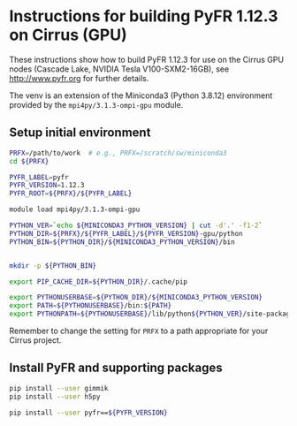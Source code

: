 Instructions for building PyFR 1.12.3 on Cirrus (GPU)
=====================================================

These instructions show how to build PyFR 1.12.3 for use on the Cirrus GPU nodes (Cascade Lake, NVIDIA Tesla V100-SXM2-16GB),
see http://www.pyfr.org for further details. 

The venv is an extension of the Miniconda3 (Python 3.8.12) environment provided by the `mpi4py/3.1.3-ompi-gpu` module.


Setup initial environment
-------------------------

```bash
PRFX=/path/to/work  # e.g., PRFX=/scratch/sw/miniconda3
cd ${PRFX}

PYFR_LABEL=pyfr
PYFR_VERSION=1.12.3
PYFR_ROOT=${PRFX}/${PYFR_LABEL}

module load mpi4py/3.1.3-ompi-gpu

PYTHON_VER=`echo ${MINICONDA3_PYTHON_VERSION} | cut -d'.' -f1-2`
PYTHON_DIR=${PRFX}/${PYFR_LABEL}/${PYFR_VERSION}-gpu/python
PYTHON_BIN=${PYTHON_DIR}/${MINICONDA3_PYTHON_VERSION}/bin


mkdir -p ${PYTHON_BIN}

export PIP_CACHE_DIR=${PYTHON_DIR}/.cache/pip

export PYTHONUSERBASE=${PYTHON_DIR}/${MINICONDA3_PYTHON_VERSION}
export PATH=${PYTHONUSERBASE}/bin:${PATH}
export PYTHONPATH=${PYTHONUSERBASE}/lib/python${PYTHON_VER}/site-packages:${PYTHONPATH}
```

Remember to change the setting for `PRFX` to a path appropriate for your Cirrus project.


Install PyFR and supporting packages
------------------------------------

```bash
pip install --user gimmik
pip install --user h5py

pip install --user pyfr==${PYFR_VERSION}
```
